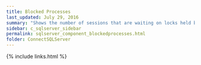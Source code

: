 ```yaml
---
title: ﻿Blocked Processes
last_updated: July 29, 2016
summary: "Shows the number of sessions that are waiting on locks held by others."
sidebar: c_sqlserver_sidebar
permalink: sqlserver_component_blockedprocesses.html
folder: ConnectSQLServer
---
```


{% include links.html %}
